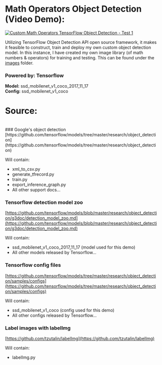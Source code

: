 # Math Operators Object Detection (Video Demo):
[![Custom Math Operators TensorFlow Object Detection - Test 1](https://github.com/stevenobadja/math_object_detection/blob/master/s_img/Screen%20Shot%202018-01-04%20at%205.58.45%20PM.png?raw=true)](https://youtu.be/iss52uQS6jo)

Utilizing TensorFlow Object Detection API open source framework, it makes it feasible to construct, train and deploy my own custom object detection model. In this instance, I have created my own image library (of math numbers & operators) for training and testing. This can be found under the [images](https://github.com/stevenobadja/math_object_detection/tree/master/images) folder.

### Powered by: Tensorflow
**Model:** ssd_mobilenet_v1_coco_2017_11_17<br/>
**Config:** ssd_mobilenet_v1_coco<br/>

# Source:
<br/>
### Google's object detection
[https://github.com/tensorflow/models/tree/master/research/object_detection](https://github.com/tensorflow/models/tree/master/research/object_detection)

Will contain:
- xml_to_csv.py
- generate_tfrecord.py
- train.py
- export_inference_graph.py
- All other support docs...

### Tensorflow detection model zoo
[https://github.com/tensorflow/models/blob/master/research/object_detection/g3doc/detection_model_zoo.md](https://github.com/tensorflow/models/blob/master/research/object_detection/g3doc/detection_model_zoo.md)

Will contain:
- ssd_mobilenet_v1_coco_2017_11_17 (model used for this demo)
- All other models released by Tensorflow...

### Tensorflow config files
[https://github.com/tensorflow/models/tree/master/research/object_detection/samples/configs](https://github.com/tensorflow/models/tree/master/research/object_detection/samples/configs)

Will contain:
- ssd_mobilenet_v1_coco (config used for this demo)
- All other configs released by Tensorflow...

### Label images with labelImg
[https://github.com/tzutalin/labelImg](https://github.com/tzutalin/labelImg)

Will contain:
- labelImg.py
